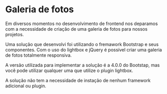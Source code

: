<h1>Galeria de fotos</h1>

Em diversos momentos no desenvolvimento de frontend nos deparamos com a necessidade de criação de uma galeria de fotos para nossos projetos. 

Uma solução que desenvolvi foi utilizando o fremawork Bootstrap e seus componentes. Com o uso do lightbox e jQuery é possível criar uma galeria de fotos totalmente responsiva. 

A versão utilizada para implementar a solução é a 4.0.0 do Bootstap, mas você pode utilizar qualquer uma que utilize o plugin lightbox.

A solução não tem a necessidade de instação de nenhum framework adicional ou plugin. 

